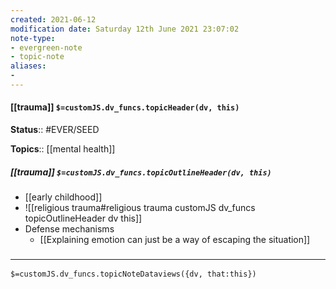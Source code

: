 ```yaml
---
created: 2021-06-12
modification date: Saturday 12th June 2021 23:07:02
note-type: 
- evergreen-note
- topic-note
aliases:
- 
---
```

 
#### [[trauma]] `$=customJS.dv_funcs.topicHeader(dv, this)`


**Status**:: #EVER/SEED

**Topics**::  [[mental health]]

##### [[trauma]] `$=customJS.dv_funcs.topicOutlineHeader(dv, this)`
- [[early childhood]]
- ![[religious trauma#religious trauma customJS dv_funcs topicOutlineHeader dv this]]
- Defense mechanisms
	- [[Explaining emotion can just be a way of escaping the situation]]

### <hr class="dataviews"/>
`$=customJS.dv_funcs.topicNoteDataviews({dv, that:this})`